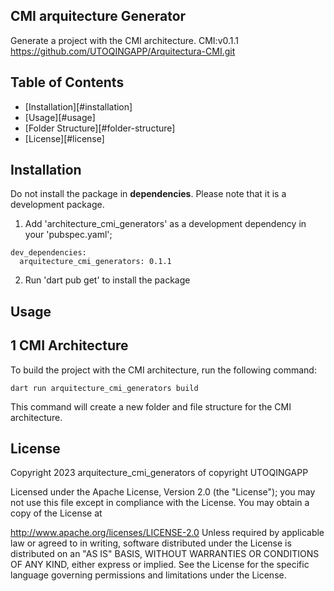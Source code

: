 ## CMI arquitecture Generator

Generate a project with the CMI architecture.
CMI:v0.1.1
https://github.com/UTOQINGAPP/Arquitectura-CMI.git

## Table of Contents

- [Installation][#installation]
- [Usage][#usage]
- [Folder Structure][#folder-structure]
- [License][#license]


## Installation
Do not install the package in **dependencies**. Please note that it is a development package.

1. Add 'architecture_cmi_generators' as a development dependency in your 'pubspec.yaml';

 ```
 dev_dependencies:
   arquitecture_cmi_generators: 0.1.1
 ```

2. Run 'dart pub get' to install the package

## Usage

## 1 CMI Architecture

To build the project with the CMI architecture, run the following command:

```
dart run arquitecture_cmi_generators build
```

This command will create a new folder and file structure for the CMI architecture.

## License

Copyright 2023 arquitecture_cmi_generators of copyright UTOQINGAPP

Licensed under the Apache License, Version 2.0 (the "License"); you may not use this file except in compliance with the License. You may obtain a copy of the License at

http://www.apache.org/licenses/LICENSE-2.0
Unless required by applicable law or agreed to in writing, software distributed under the License is distributed on an "AS IS" BASIS, WITHOUT WARRANTIES OR CONDITIONS OF ANY KIND, either express or implied. See the License for the specific language governing permissions and limitations under the License.
